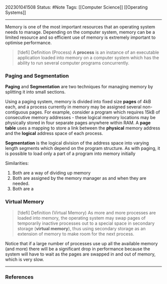 202301041508
Status: #Note
Tags: [[Computer Science]] [[Operating Systems]]

___

Memory is one of the most important resources that an operating system needs to manage. Depending on the computer system, memory can be a limited resource and so efficient use of memory is extremely important to optimise performance.

>[!defi] Definition (Process)
>A **process** is an instance of an executable application loaded into memory on a computer system which has the ability to run several computer programs concurrently.

### Paging and Segmentation

**Paging** and **Segmentation** are two techniques for managing memory by splitting it into small sections.

Using a paging system, memory is divided into fixed size **pages** of 4kB each, and a process currently in memory may be assigned several non-contiguous pages. For example, consider a program which requires 15kB of consecutive memory addresses - these logical memory locations may be physically stored in four separate pages anywhere within RAM. A **page table** uses a mapping to store a link between the **physical** memory address and the **logical** address space of each process.

**Segmentation** is the logical division of the address space into varying length segments which depend on the program structure. As with paging, it is possible to load only a part of a program into memory initially

Similarities:
1. Both are a way of dividing up memory
2. Both are assigned by the memory manager as and when they are needed.
3. Both are a
### Virtual Memory

>[!defi] Definition (Virtual Memory)
>As more and more processes are loaded into memory, the operating system may swap pages of temporarily inactive processes out to a special space in secondary storage (**virtual memory**), thus using secondary storage as an extension of memory to make room for the next process.

Notice that if a large number of processes use up all the available memory (and more) there will be a significant drop in performance because the system will have to wait as the pages are swapped in and out of memory, which is very slow.

___
### References